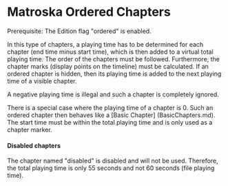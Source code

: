 # Matroska Ordered Chapters
Prerequisite: The Edition flag "ordered" is enabled.

In this type of chapters, a playing time has to be determined for each chapter (end time minus start time), which is then added to a virtual total playing time. The order of the chapters must be followed. Furthermore, the chapter marks (display points on the timeline) must be calculated. If an ordered chapter is hidden, then its playing time is added to the next playing time of a visible chapter.

A negative playing time is illegal and such a chapter is completely ignored.

There is a special case where the playing time of a chapter is 0. Such an ordered chapter then behaves like a [Basic Chapter] (BasicChapters.md). The start time must be within the total playing time and is only used as a chapter marker.

#### Disabled chapters
The chapter named "disabled" is disabled and will not be used. Therefore, the total playing time is only 55 seconds and not 60 seconds (file playing time).